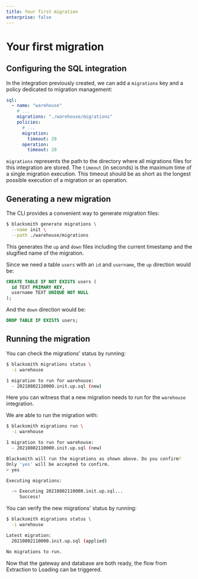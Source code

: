 ```yaml
---
title: Your first migration
enterprise: false
---
```


# Your first migration

## Configuring the SQL integration

In the integration previously created, we can add a `migrations` key and a policy
dedicated to migration management:
```yml
sql:
  - name: "warehouse"
    # ...
    migrations: "./warehouse/migrations"
    policies:
      # ...
      migration:
        timeout: 20
      operation:
        timeout: 20
```

`migrations` represents the path to the directory where all migrations files for
this integration are stored. The `timeout` (in seconds) is the maximum time of a
single migration execution. This timeout should be as short as the longest possible
execution of a migration or an operation.

## Generating a new migration

The CLI provides a convenient way to generate migration files:
```bash
$ blacksmith generate migrations \
  --name init \
  --path ./warehouse/migrations
```

This generates the `up` and `down` files including the current timestamp and the
slugified name of the migration.

Since we need a table `users` with an `id` and `username`, the `up` direction
would be:
```sql
CREATE TABLE IF NOT EXISTS users (
  id TEXT PRIMARY KEY,
  username TEXT UNIQUE NOT NULL
);
```

And the `down` direction would be:
```sql
DROP TABLE IF EXISTS users;
```

## Running the migration

You can check the migrations' status by running:
```bash
$ blacksmith migrations status \
  -i warehouse

1 migration to run for warehouse:
  - 20210802110000.init.up.sql (new)
```

Here you can witness that a new migration needs to run for the `warehouse`
integration.

We are able to run the migration with:
```bash
$ blacksmith migrations run \
  -i warehouse

1 migration to run for warehouse:
  - 20210802110000.init.up.sql (new)

Blacksmith will run the migrations as shown above. Do you confirm?
Only 'yes' will be accepted to confirm.
> yes

Executing migrations:

  -> Executing 20210802110000.init.up.sql...
     Success!
```

You can verify the new migrations' status by running:
```bash
$ blacksmith migrations status \
  -i warehouse

Latest migration:
  20210802110000.init.up.sql (applied)

No migrations to run.
```

Now that the gateway and database are both ready, the flow from Extraction to
Loading can be triggered.

